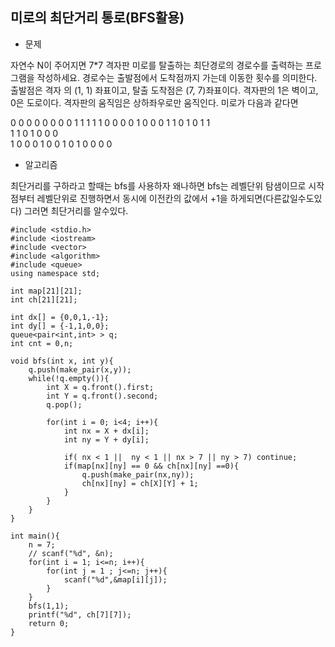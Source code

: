 ## 미로의 최단거리 통로(BFS활용)

* 문제 

자연수 N이 주어지면 7*7 격자판 미로를 탈출하는 최단경로의 경로수를 출력하는 프로그램을 작성하세요. 경로수는 출발점에서 도착점까지 가는데 이동한 횟수를 의미한다. 출발점은 격자 의 (1, 1) 좌표이고, 탈출 도착점은 (7, 7)좌표이다. 격자판의 1은 벽이고, 0은 도로이다. 격자판의 움직임은 상하좌우로만 움직인다. 미로가 다음과 같다면

0 0 0 0 0 0 0 
0 1 1 1 1 1 0
0 0 0 1 0 0 0 
1 1 0 1 0 1 1  
1 1 0 1 0 0 0  
1 0 0 0 1 0 0 
1 0 1 0 0 0 0 


* 알고리즘

최단거리를 구하라고 할때는 bfs를 사용하자 
왜나하면 bfs는 레벨단위 탐샘이므로 시작점부터 레벨단위로 진행하면서 동시에 이전칸의 값에서 +1을 하게되면(다른값일수도있다) 
그러면 최단거리를 알수있다. 

```
#include <stdio.h>
#include <iostream>
#include <vector>
#include <algorithm>
#include <queue>
using namespace std;

int map[21][21];
int ch[21][21];

int dx[] = {0,0,1,-1};
int dy[] = {-1,1,0,0};
queue<pair<int,int> > q;
int cnt = 0,n;

void bfs(int x, int y){
    q.push(make_pair(x,y));
    while(!q.empty()){
        int X = q.front().first;
        int Y = q.front().second;
        q.pop();

        for(int i = 0; i<4; i++){
            int nx = X + dx[i];
            int ny = Y + dy[i];

            if( nx < 1 ||  ny < 1 || nx > 7 || ny > 7) continue;
            if(map[nx][ny] == 0 && ch[nx][ny] ==0){
                q.push(make_pair(nx,ny));
                ch[nx][ny] = ch[X][Y] + 1;
            }
        }
    }    
}

int main(){
    n = 7;
    // scanf("%d", &n);
    for(int i = 1; i<=n; i++){
        for(int j = 1 ; j<=n; j++){
            scanf("%d",&map[i][j]);
        }
    }
    bfs(1,1);
    printf("%d", ch[7][7]);
    return 0;
}


```